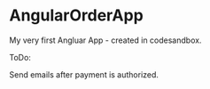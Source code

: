 # AngularOrderApp

My very first Angluar App - created in codesandbox.

ToDo:

Send emails after payment is authorized.
